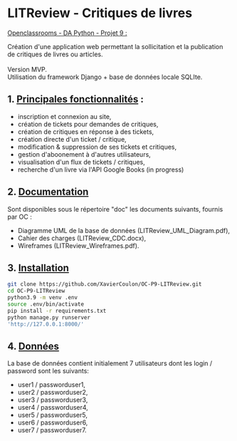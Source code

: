 LITReview - Critiques de livres
=

<u>Openclassrooms - DA Python - Projet 9 :</u><br>

Création d'une application web permettant la sollicitation et la publication de critiques de livres ou articles.
<br><br>
Version MVP.<br>
Utilisation du framework Django + base de données locale SQLIte.
## 1. <u>Principales fonctionnalités</u> :

- inscription et connexion au site,
- création de tickets pour demandes de critiques,
- création de critiques en réponse à des tickets,
- création directe d'un ticket / critique,
- modification & suppression de ses tickets et critiques,
- gestion d'aboonement à d'autres utilisateurs,
- visualisation d'un flux de tickets / critiques,
- recherche d'un livre via l'API Google Books (in progress) 

## 2. <u> Documentation</u>

Sont disponibles sous le répertoire "doc" les documents suivants, fournis par OC :
- Diagramme UML de la base de données (LITReview_UML_Diagram.pdf),
- Cahier des charges (LITReview_CDC.docx),
- Wireframes (LITReview_Wireframes.pdf).

## 3. <u> Installation</u>


```bash
git clone https://github.com/XavierCoulon/OC-P9-LITReview.git
cd OC-P9-LITReview
python3.9 -m venv .env
source .env/bin/activate
pip install -r requirements.txt
python manage.py runserver
'http://127.0.0.1:8000/'
```
## 4. <u> Données </u>

La base de données contient initialement 7 utilisateurs dont les login / password sont les suivants:
- user1 / passworduser1,
- user2 / passworduser2,
- user3 / passworduser3,
- user4 / passworduser4,
- user5 / passworduser5,
- user6 / passworduser6,
- user7 / passworduser7.
